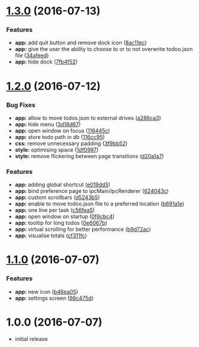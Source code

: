 <a name="1.3.0"></a>
# [1.3.0](https://github.com/vesparny/todoo/compare/1.2.0...v1.3.0) (2016-07-13)


### Features

* **app:** add quit button and remove dock icon ([8ac11ec](https://github.com/vesparny/todoo/commit/8ac11ec))
* **app:** give the user the ability to choose to or to not overwrite todoo.json file ([34afeed](https://github.com/vesparny/todoo/commit/34afeed))
* **app:** hide dock ([7fb4f52](https://github.com/vesparny/todoo/commit/7fb4f52))



<a name="1.2.0"></a>
# [1.2.0](https://github.com/vesparny/todoo/compare/1.1.0...v1.2.0) (2016-07-12)


### Bug Fixes

* **app:** allow to move todos.json to external drives ([a286ca3](https://github.com/vesparny/todoo/commit/a286ca3))
* **app:** hide menu ([3d18d67](https://github.com/vesparny/todoo/commit/3d18d67))
* **app:** open window on focus ([116445c](https://github.com/vesparny/todoo/commit/116445c))
* **app:** store todo path in db ([116cc95](https://github.com/vesparny/todoo/commit/116cc95))
* **css:** remove unnecessary padding ([3f9bb52](https://github.com/vesparny/todoo/commit/3f9bb52))
* **style:** optimising space ([1df0997](https://github.com/vesparny/todoo/commit/1df0997))
* **style:** remove flickering between page transitions ([d20a1a7](https://github.com/vesparny/todoo/commit/d20a1a7))


### Features

* **app:** adding global shortcut  ([e019dd5](https://github.com/vesparny/todoo/commit/e019dd5))
* **app:** bind preference page to ipcMain/ipcRenderer ([624043c](https://github.com/vesparny/todoo/commit/624043c))
* **app:** custom scrollbars ([d5243b5](https://github.com/vesparny/todoo/commit/d5243b5))
* **app:** enable to move todoo.json file to a preferred location ([b691a1e](https://github.com/vesparny/todoo/commit/b691a1e))
* **app:** one line per task ([c56fea5](https://github.com/vesparny/todoo/commit/c56fea5))
* **app:** open window on startup ([0f6cbc4](https://github.com/vesparny/todoo/commit/0f6cbc4))
* **app:** tooltip for long todos ([0e6067b](https://github.com/vesparny/todoo/commit/0e6067b))
* **app:** virtual scrolling for better performance ([b9d72ac](https://github.com/vesparny/todoo/commit/b9d72ac))
* **app:** visualise totals ([cf311fc](https://github.com/vesparny/todoo/commit/cf311fc))



<a name="1.1.0"></a>
# [1.1.0](https://github.com/vesparny/todoo/compare/1.0.0...v1.1.0) (2016-07-07)


### Features

* **app:** new icon ([b46ea05](https://github.com/vesparny/todoo/commit/b46ea05))
* **app:** settings screen ([98c475d](https://github.com/vesparny/todoo/commit/98c475d))



<a name="1.0.0"></a>
# 1.0.0 (2016-07-07)

 * initial release
